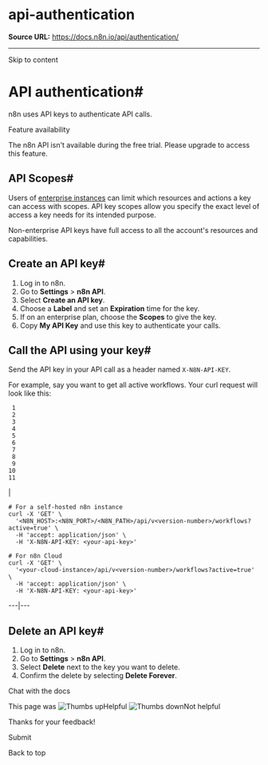 # api-authentication

**Source URL:** https://docs.n8n.io/api/authentication/

---

Skip to content 

[ ](https://github.com/n8n-io/n8n-docs/edit/main/docs/api/authentication.md "Edit this page")

# API authentication#

n8n uses API keys to authenticate API calls.

Feature availability

The n8n API isn't available during the free trial. Please upgrade to access this feature.

## API Scopes#

Users of [enterprise instances](https://n8n.io/enterprise/) can limit which resources and actions a key can access with scopes. API key scopes allow you specify the exact level of access a key needs for its intended purpose.

Non-enterprise API keys have full access to all the account's resources and capabilities.

## Create an API key#

  1. Log in to n8n.
  2. Go to **Settings** > **n8n API**.
  3. Select **Create an API key**.
  4. Choose a **Label** and set an **Expiration** time for the key.
  5. If on an enterprise plan, choose the **Scopes** to give the key.
  6. Copy **My API Key** and use this key to authenticate your calls.



## Call the API using your key#

Send the API key in your API call as a header named `X-N8N-API-KEY`. 

For example, say you want to get all active workflows. Your curl request will look like this:
    
    
     1
     2
     3
     4
     5
     6
     7
     8
     9
    10
    11

| 
    
    
    # For a self-hosted n8n instance
    curl -X 'GET' \
      '<N8N_HOST>:<N8N_PORT>/<N8N_PATH>/api/v<version-number>/workflows?active=true' \
      -H 'accept: application/json' \
      -H 'X-N8N-API-KEY: <your-api-key>'
    
    # For n8n Cloud
    curl -X 'GET' \
      '<your-cloud-instance>/api/v<version-number>/workflows?active=true' \
      -H 'accept: application/json' \
      -H 'X-N8N-API-KEY: <your-api-key>'
      
  
---|---  
  
## Delete an API key#

  1. Log in to n8n.
  2. Go to **Settings** > **n8n API**.
  3. Select **Delete** next to the key you want to delete.
  4. Confirm the delete by selecting **Delete Forever**.



Chat with the docs

This page was ![Thumbs up](/_images/assets/thumb_up.png)Helpful  ![Thumbs down](/_images/assets/thumb_down.png)Not helpful 

Thanks for your feedback! 

Submit 

Back to top